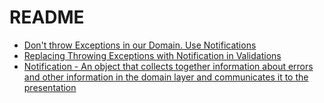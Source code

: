 # README

- [Don't throw Exceptions in our Domain. Use Notifications](https://medium.com/tableless/n%C3%A3o-lance-exceptions-em-seu-dom%C3%ADnio-use-notifications-70b31f7148d3)
- [Replacing Throwing Exceptions with Notification in Validations](https://martinfowler.com/articles/replaceThrowWithNotification.html)
- [Notification - An object that collects together information about errors and other information in the domain layer and communicates it to the presentation](https://martinfowler.com/eaaDev/Notification.html)